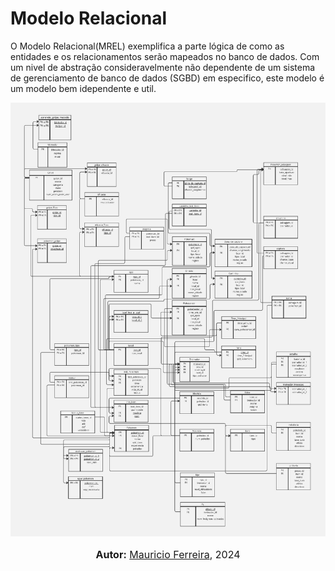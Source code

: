 # Modelo Relacional

O Modelo Relacional(MREL) exemplifica a parte lógica de como as entidades e os relacionamentos serão mapeados no banco de dados. Com um nivel de abstração consideravelmente não dependente de um sistema de gerenciamento de banco de dados (SGBD) em especifico, este modelo é um modelo bem idependente e util.

![Modelo Relacional](../MREL/MREL.jpeg)

<div align="center">
<font size="3"><p style="text-align: center"><b>Autor:</b> <a href="https://github.com/mauricio-araujoo">Mauricio Ferreira</a>, 2024</p></font>
</div>


